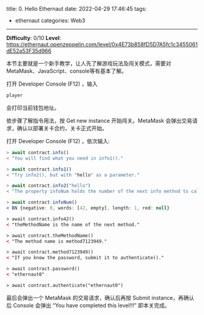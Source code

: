 title: 0. Hello Ethernaut
date: 2022-04-29 17:46:45
tags:
- ethernaut
categories: Web3
---

**Difficulty**: 0/10
**Level**: https://ethernaut.openzeppelin.com/level/0x4E73b858fD5D7A5fc1c3455061dE52a53F35d966

本节主要就是一个新手教学，让人先了解游戏玩法及闯关模式，需要对 MetaMask、JavaScript、console等有基本了解。

打开 Developer Console (F12) ，输入

```jsx
player
```

会打印当前钱包地址。

依步骤了解指令用法，按 Get new instance 开始闯关。MetaMask 会弹出交易请求，确认以部署关卡合约，关卡正式开始。

打开 Developer Console (F12) ，依次输入:

```jsx
> await contract.info()
< "You will find what you need in info1()."

> await contract.info1()
< "Try info2(), but with "hello" as a parameter."

> await contract.info2("hello")
< "The property infoNum holds the number of the next info method to call."

> await contract.infoNum()
< BN {negative: 0, words: [42, empty], length: 1, red: null}

> await contract.info42()
< "theMethodName is the name of the next method."

> await contract.theMethodName()
< "The method name is method7123949."

> await contract.method7123949()
< "If you know the password, submit it to authenticate()."

> await contract.password()
< "ethernaut0"

> await contract.authenticate("ethernaut0")
```

最后会弹出一个 MetaMask 的交易请求，确认后再按 Submit instance，再确认后 Console 会弹出 “You have completed this level!!!” 即本关完成。